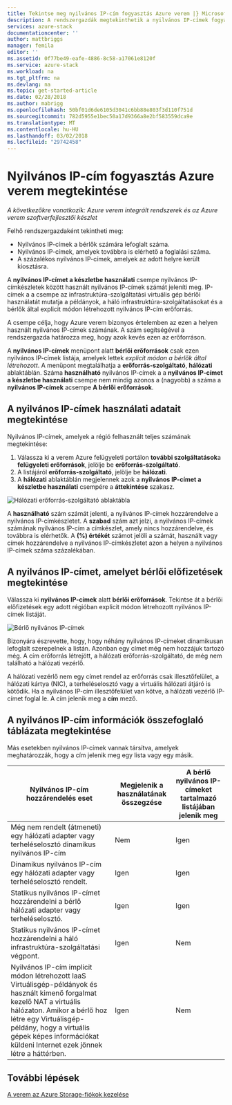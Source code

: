 ```yaml
---
title: Tekintse meg nyilvános IP-cím fogyasztás Azure verem |} Microsoft Docs
description: A rendszergazdák megtekinthetik a nyilvános IP-címek fogyasztás régióban
services: azure-stack
documentationcenter: ''
author: mattbriggs
manager: femila
editor: ''
ms.assetid: 0f77be49-eafe-4886-8c58-a17061e8120f
ms.service: azure-stack
ms.workload: na
ms.tgt_pltfrm: na
ms.devlang: na
ms.topic: get-started-article
ms.date: 02/28/2018
ms.author: mabrigg
ms.openlocfilehash: 50bf01d6de6105d3041c6bb88e803f3d110f751d
ms.sourcegitcommit: 782d5955e1bec50a17d9366a8e2bf583559dca9e
ms.translationtype: MT
ms.contentlocale: hu-HU
ms.lasthandoff: 03/02/2018
ms.locfileid: "29742458"
---
```

# <a name="view-public-ip-address-consumption-in-azure-stack"></a>Nyilvános IP-cím fogyasztás Azure verem megtekintése

*A következőkre vonatkozik: Azure verem integrált rendszerek és az Azure verem szoftverfejlesztői készlet*

Felhő rendszergazdaként tekintheti meg:
 - Nyilvános IP-címek a bérlők számára lefoglalt száma.
 - Nyilvános IP-címek, amelyek továbbra is elérhető a foglalási száma.
 - A százalékos nyilvános IP-címek, amelyek az adott helyre került kiosztásra.

A **nyilvános IP-címet a készletbe használati** csempe nyilvános IP-címkészletek között használt nyilvános IP-címek számát jeleníti meg. IP-címek a a csempe az infrastruktúra-szolgáltatási virtuális gép bérlői használatát mutatja a példányok, a háló infrastruktúra-szolgáltatásokat és a bérlők által explicit módon létrehozott nyilvános IP-cím erőforrás.

A csempe célja, hogy Azure verem bizonyos értelemben az ezen a helyen használt nyilvános IP-címek számának. A szám segítségével a rendszergazda határozza meg, hogy azok kevés ezen az erőforráson.

A **nyilvános IP-címek** menüpont alatt **bérlői erőforrások** csak ezen nyilvános IP-címek listája, amelyek lettek *explicit módon a bérlők által létrehozott*. A menüpont megtalálhatja a **erőforrás-szolgáltató**, **hálózati** ablaktáblán. Száma **használható** nyilvános IP-címek a a **nyilvános IP-címet a készletbe használati** csempe nem mindig azonos a (nagyobb) a száma a **nyilvános IP-címek** acsempe **A bérlői erőforrások**.

## <a name="view-the-public-ip-address-usage-information"></a>A nyilvános IP-címek használati adatait megtekintése
Nyilvános IP-címek, amelyek a régió felhasznált teljes számának megtekintése:

1. Válassza ki a verem Azure felügyeleti portálon **további szolgáltatások**a **felügyeleti erőforrások**, jelölje be **erőforrás-szolgáltató**.
2. A listájáról **erőforrás-szolgáltató**, jelölje be **hálózati**.
3. A **hálózati** ablaktáblán megjelennek azok a **nyilvános IP-címet a készletbe használati** csempére a **áttekintése** szakasz.

![Hálózati erőforrás-szolgáltató ablaktábla](media/azure-stack-viewing-public-ip-address-consumption/image01.png)

A **használható** szám számát jelenti, a nyilvános IP-címek hozzárendelve a nyilvános IP-címkészletet. A **szabad** szám azt jelzi, a nyilvános IP-címek számának nyilvános IP-cím a címkészlet, amely nincs hozzárendelve, és továbbra is elérhetők. A **(%) értékét** számot jelöli a számát, használt vagy címek hozzárendelve a nyilvános IP-címkészletet azon a helyen a nyilvános IP-címek száma százalékában.

## <a name="view-the-public-ip-addresses-that-were-created-by-tenant-subscriptions"></a>A nyilvános IP-címet, amelyet bérlői előfizetések megtekintése
Válassza ki **nyilvános IP-címek** alatt **bérlői erőforrások**. Tekintse át a bérlői előfizetések egy adott régióban explicit módon létrehozott nyilvános IP-címek listáját.

![Bérlő nyilvános IP-címek](media/azure-stack-viewing-public-ip-address-consumption/image02.png)

Bizonyára észrevette, hogy, hogy néhány nyilvános IP-címeket dinamikusan lefoglalt szerepelnek a listán. Azonban egy címet még nem hozzájuk tartozó még. A cím erőforrás létrejött, a hálózati erőforrás-szolgáltató, de még nem található a hálózati vezérlő.

A hálózati vezérlő nem egy címet rendel az erőforrás csak illesztőfelület, a hálózati kártya (NIC), a terheléselosztó vagy a virtuális hálózati átjáró is kötődik. Ha a nyilvános IP-cím illesztőfelület van kötve, a hálózati vezérlő IP-címet foglal le. A cím jelenik meg a **cím** mező.

## <a name="view-the-public-ip-address-information-summary-table"></a>A nyilvános IP-cím információk összefoglaló táblázata megtekintése
Más esetekben nyilvános IP-címek vannak társítva, amelyek meghatározzák, hogy a cím jelenik meg egy lista vagy egy másik.

| **Nyilvános IP-cím hozzárendelés eset** | **Megjelenik a használatának összegzése** | **A bérlő nyilvános IP-címeket tartalmazó listájában jelenik meg** |
| --- | --- | --- |
| Még nem rendelt (átmeneti) egy hálózati adapter vagy terheléselosztó dinamikus nyilvános IP-cím |Nem |Igen |
| Dinamikus nyilvános IP-cím egy hálózati adapter vagy terheléselosztó rendelt. |Igen |Igen |
| Statikus nyilvános IP-címet hozzárendelni a bérlő hálózati adapter vagy terheléselosztó. |Igen |Igen |
| Statikus nyilvános IP-címet hozzárendelni a háló infrastruktúra-szolgáltatási végpont. |Igen |Nem |
| Nyilvános IP-cím implicit módon létrehozott IaaS Virtuálisgép-példányok és használt kimenő forgalmat kezelő NAT a virtuális hálózaton. Amikor a bérlő hoz létre egy Virtuálisgép-példány, hogy a virtuális gépek képes információkat küldeni Internet ezek jönnek létre a háttérben. |Igen |Nem |

## <a name="next-steps"></a>További lépések
[A verem az Azure Storage-fiókok kezelése](azure-stack-manage-storage-accounts.md)